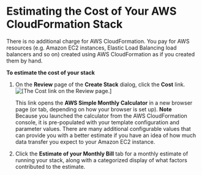 # Estimating the Cost of Your AWS CloudFormation Stack<a name="using-cfn-paying"></a>

There is no additional charge for AWS CloudFormation\. You pay for AWS resources \(e\.g\. Amazon EC2 instances, Elastic Load Balancing load balancers and so on\) created using AWS CloudFormation as if you created them by hand\.

**To estimate the cost of your stack**

1. On the **Review** page of the **Create Stack** dialog, click the **Cost** link\.  
![\[The Cost link on the Review page.\]](http://docs.aws.amazon.com/AWSCloudFormation/latest/UserGuide/images/console-create-stack-review-estimate-cost.png)

   This link opens the **AWS Simple Monthly Calculator** in a new browser page \(or tab, depending on how your browser is set up\)\.
**Note**  
Because you launched the calculator from the AWS CloudFormation console, it is pre\-populated with your template configuration and parameter values\. There are many additional configurable values that can provide you with a better estimate if you have an idea of how much data transfer you expect to your Amazon EC2 instance\. 

1. Click the **Estimate of your Monthly Bill** tab for a monthly estimate of running your stack, along with a categorized display of what factors contributed to the estimate\.